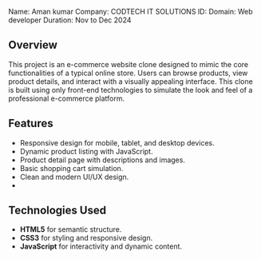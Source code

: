 Name: Aman kumar
Company: CODTECH IT SOLUTIONS
ID: 
Domain: Web developer
Duration: Nov to Dec 2024

## Overview
This project is an e-commerce website clone designed to mimic the core functionalities of a typical
online store.
Users can browse products, view product details, and interact with a visually appealing interface.
This clone is built using only front-end technologies to simulate the look and feel of a professional
e-commerce platform.

## Features
- Responsive design for mobile, tablet, and desktop devices.
- Dynamic product listing with JavaScript.
- Product detail page with descriptions and images.
- Basic shopping cart simulation.
- Clean and modern UI/UX design.
- 
## Technologies Used
- **HTML5** for semantic structure.
- **CSS3** for styling and responsive design.
- **JavaScript** for interactivity and dynamic content.
